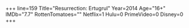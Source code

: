 +++
line=159
Title="Resurrection: Ertugrul"
Year=2014
Age="16+"
IMDb="7.7"
RottenTomatoes=""
Netflix=1
Hulu=0
PrimeVideo=0
Disney=0
+++


